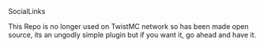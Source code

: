 SocialLinks

This Repo is no longer used on TwistMC network so has been made open source, its an ungodly simple plugin but if you want it, go ahead and have it.
